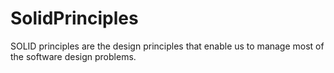 # SolidPrinciples
SOLID principles are the design principles that enable us to manage most of the software design problems.
